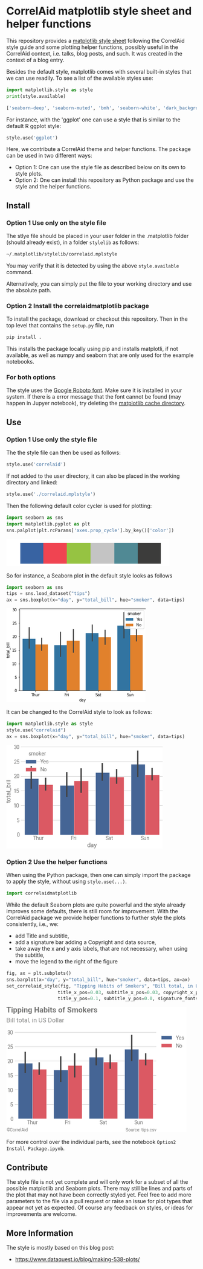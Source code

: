 # CorrelAid matplotlib style sheet and helper functions

This repository provides a [matplotlib style sheet](https://matplotlib.org/3.3.3/tutorials/introductory/customizing.html) following the CorrelAid style guide and some plotting helper functions, possibly useful in the CorrelAid context, i.e. talks, blog posts, and such. It was created in the context of a blog entry.

Besides the default style, matplotlib comes with several built-in styles that we can use readily. To see a list of the available styles use: 

```python
import matplotlib.style as style
print(style.available)
```

```python
['seaborn-deep', 'seaborn-muted', 'bmh', 'seaborn-white', 'dark_background','seaborn-notebook', 'seaborn-darkgrid', 'grayscale', 'seaborn-paper', 'seaborn-talk', 'seaborn-bright', 'classic', 'seaborn-colorblind', 'seaborn-ticks', 'ggplot', 'seaborn', '_classic_test', 'fivethirtyeight', 'seaborn-dark-palette', 'seaborn-dark', 'seaborn-whitegrid', 'seaborn-pastel', 'seaborn-poster']
```
For instance, with the 'ggplot' one can use a style that is similar to the default R ggplot style:

```python
style.use('ggplot')
```

Here, we contribute a CorrelAid theme and helper functions. The package can be used in two different ways:
- Option 1: One can use the style file as described below on its own to style plots.
- Option 2: One can install this repository as Python package and use the style and the helper functions.

## Install

### Option 1 Use only on the style file

The stlye file should be placed in your user folder in the .matplotlib folder (should already exist), in a folder `stylelib`  as follows:
```bash
~/.matplotlib/stylelib/correlaid.mplstyle
```
You may verify that it is detected by using the above `style.available` command.

Alternatively, you can simply put the file to your working directory and use the absolute path.

### Option 2 Install the correlaidmatplotlib package

To install the package, download or checkout this repository. Then in the top level that contains the `setup.py` file, run
```bash
pip install .
```
This installs the package locally using pip and installs matplotli, if not available, as well as numpy and seaborn that are only used for the example notebooks.

### For both options
The style uses the [Google Roboto font](https://fonts.google.com/specimen/Roboto). Make sure it is installed in your system. If there is a error message that the font cannot be found (may happen in Jupyer notebook), try deleting the [matplotlib cache directory](https://matplotlib.org/3.1.1/faq/troubleshooting_faq.html#matplotlib-configuration-and-cache-directory-locations).

## Use

### Option 1 Use only the style file
The the style file can then be used as follows:
```python
style.use('correlaid')
```

If not added to the user directory, it can also be placed in the working directory and linked:
```python
style.use('./correlaid.mplstyle')
```

Then the following default color cycler is used for plotting:
```python
import seaborn as sns
import matplotlib.pyplot as plt
sns.palplot(plt.rcParams['axes.prop_cycle'].by_key()['color'])
```
![plot](./images/palplot.png)

So for instance, a Seaborn plot in the default style looks as follows
```python
import seaborn as sns
tips = sns.load_dataset("tips")
ax = sns.boxplot(x="day", y="total_bill", hue="smoker", data=tips)
```
![plot](./images/regular.png)

It can be changed to the CorrelAid style to look as follows:
```python
import matplotlib.style as style
style.use("correlaid")
ax = sns.boxplot(x="day", y="total_bill", hue="smoker", data=tips)
```
![plot](./images/correlaid.png)


### Option 2 Use the helper functions

When using the Python package, then one can simply import the package to apply the style, without using `style.use(...)`.

```python
import correlaidmatplotlib
```
While the default Seaborn plots are quite powerful and the style already improves some defaults, there is still room for improvement. With the CorrelAid package we provide helper functions to further style the plots consistently, i.e., we:
- add Title and subtitle,
- add a signature bar adding a Copyright and data source,
- take away the x and y axis labels, that are not necessary, when using the subtitle,
- move the legend to the right of the figure

```python
fig, ax = plt.subplots()
sns.barplot(x="day", y="total_bill", hue="smoker", data=tips, ax=ax)
set_correlaid_style(fig, "Tipping Habits of Smokers", "Bill total, in US Dollar", source="tips.csv",
                   title_x_pos=0.03, subtitle_x_pos=0.03, copyright_x_pos=0.03,
                   title_y_pos=0.1, subtitle_y_pos=0.0, signature_fontsize="smaller")
```
![plot](./images/correlaid_styled.png)

For more control over the individual parts, see the notebook `Option2 Install Package.ipynb`.

## Contribute
The style file is not yet complete and will only work for a subset of all the possible matplotlib and Seaborn plots. There may still be lines and parts of the plot that may not have been correctly styled yet. Feel free to add more parameters to the file via a pull request or raise an issue for plot types that appear not yet as expected. Of course any feedback on styles, or ideas for improvements are welcome.

## More Information
The style is mostly based on this blog post:
- https://www.dataquest.io/blog/making-538-plots/
